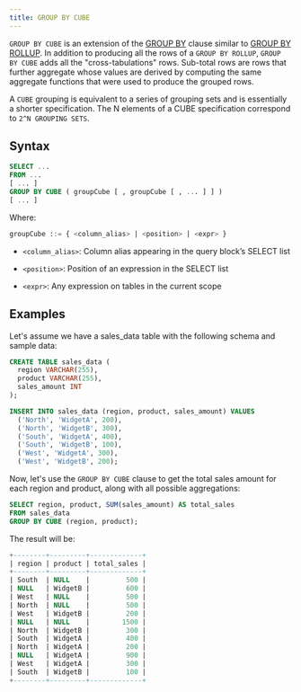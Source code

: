 ```yaml
---
title: GROUP BY CUBE
---
```


`GROUP BY CUBE` is an extension of the [GROUP BY](index.md) clause similar to [GROUP BY ROLLUP](group-by-rollup.md). In addition to producing all the rows of a `GROUP BY ROLLUP`, `GROUP BY CUBE` adds all the "cross-tabulations" rows. Sub-total rows are rows that further aggregate whose values are derived by computing the same aggregate functions that were used to produce the grouped rows.

A `CUBE` grouping is equivalent to a series of grouping sets and is essentially a shorter specification. The N elements of a CUBE specification correspond to `2^N GROUPING SETS`.

## Syntax

```sql
SELECT ...
FROM ...
[ ... ]
GROUP BY CUBE ( groupCube [ , groupCube [ , ... ] ] )
[ ... ]
```

Where:
```sql
groupCube ::= { <column_alias> | <position> | <expr> }
```

- `<column_alias>`: Column alias appearing in the query block’s SELECT list

- `<position>`: Position of an expression in the SELECT list

- `<expr>`: Any expression on tables in the current scope


## Examples

Let's assume we have a sales_data table with the following schema and sample data:

```sql
CREATE TABLE sales_data (
  region VARCHAR(255),
  product VARCHAR(255),
  sales_amount INT
);

INSERT INTO sales_data (region, product, sales_amount) VALUES
  ('North', 'WidgetA', 200),
  ('North', 'WidgetB', 300),
  ('South', 'WidgetA', 400),
  ('South', 'WidgetB', 100),
  ('West', 'WidgetA', 300),
  ('West', 'WidgetB', 200);
```

Now, let's use the `GROUP BY CUBE` clause to get the total sales amount for each region and product, along with all possible aggregations:

```sql
SELECT region, product, SUM(sales_amount) AS total_sales
FROM sales_data
GROUP BY CUBE (region, product);
```

The result will be:
```sql
+--------+---------+-------------+
| region | product | total_sales |
+--------+---------+-------------+
| South  | NULL    |         500 |
| NULL   | WidgetB |         600 |
| West   | NULL    |         500 |
| North  | NULL    |         500 |
| West   | WidgetB |         200 |
| NULL   | NULL    |        1500 |
| North  | WidgetB |         300 |
| South  | WidgetA |         400 |
| North  | WidgetA |         200 |
| NULL   | WidgetA |         900 |
| West   | WidgetA |         300 |
| South  | WidgetB |         100 |
+--------+---------+-------------+
```
